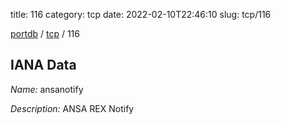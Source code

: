 title: 116
category: tcp
date: 2022-02-10T22:46:10
slug: tcp/116

[portdb](/) / [tcp](/category/tcp.html) / 116


## IANA Data

_Name:_ ansanotify

_Description:_ ANSA REX Notify

